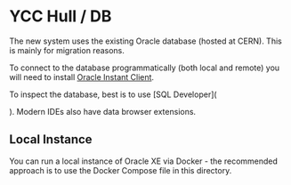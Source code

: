 # YCC Hull / DB

The new system uses the existing Oracle database (hosted at CERN). This is mainly for migration reasons.

To connect to the database programmatically (both local and remote) you will need to
install [Oracle Instant Client](https://www.oracle.com/uk/database/technologies/instant-client/downloads.html).

To inspect the database, best is to use [SQL Developer](

).
Modern IDEs also have data browser extensions.

## Local Instance

You can run a local instance of Oracle XE via Docker - the recommended approach is to use the Docker Compose file in
this directory.
